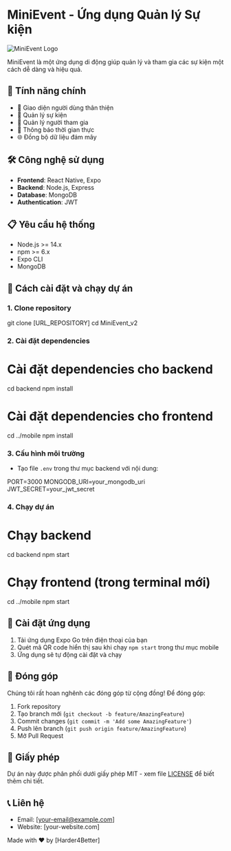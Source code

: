 # MiniEvent - Ứng dụng Quản lý Sự kiện

![MiniEvent Logo](https://via.placeholder.com/150) <!-- Thay thế bằng logo thực tế của bạn -->

MiniEvent là một ứng dụng di động giúp quản lý và tham gia các sự kiện một cách dễ dàng và hiệu quả.

## 🚀 Tính năng chính

- 📱 Giao diện người dùng thân thiện
- 📅 Quản lý sự kiện
- 👥 Quản lý người tham gia
- 🔔 Thông báo thời gian thực
- 🌐 Đồng bộ dữ liệu đám mây

## 🛠️ Công nghệ sử dụng

- **Frontend**: React Native, Expo
- **Backend**: Node.js, Express
- **Database**: MongoDB
- **Authentication**: JWT

## 📋 Yêu cầu hệ thống

- Node.js >= 14.x
- npm >= 6.x
- Expo CLI
- MongoDB

## 🚀 Cách cài đặt và chạy dự án

### 1. Clone repository

git clone [URL_REPOSITORY]
cd MiniEvent_v2

### 2. Cài đặt dependencies

# Cài đặt dependencies cho backend
cd backend
npm install

# Cài đặt dependencies cho frontend
cd ../mobile
npm install


### 3. Cấu hình môi trường
- Tạo file `.env` trong thư mục backend với nội dung:

PORT=3000
MONGODB_URI=your_mongodb_uri
JWT_SECRET=your_jwt_secret


### 4. Chạy dự án

# Chạy backend
cd backend
npm start

# Chạy frontend (trong terminal mới)
cd ../mobile
npm start


## 📱 Cài đặt ứng dụng

1. Tải ứng dụng Expo Go trên điện thoại của bạn
2. Quét mã QR code hiển thị sau khi chạy `npm start` trong thư mục mobile
3. Ứng dụng sẽ tự động cài đặt và chạy

## 🤝 Đóng góp

Chúng tôi rất hoan nghênh các đóng góp từ cộng đồng! Để đóng góp:

1. Fork repository
2. Tạo branch mới (`git checkout -b feature/AmazingFeature`)
3. Commit changes (`git commit -m 'Add some AmazingFeature'`)
4. Push lên branch (`git push origin feature/AmazingFeature`)
5. Mở Pull Request

## 📄 Giấy phép

Dự án này được phân phối dưới giấy phép MIT - xem file [LICENSE](LICENSE) để biết thêm chi tiết.

## 📞 Liên hệ

- Email: [your-email@example.com]
- Website: [your-website.com]


Made with ❤️ by [Harder4Better]
